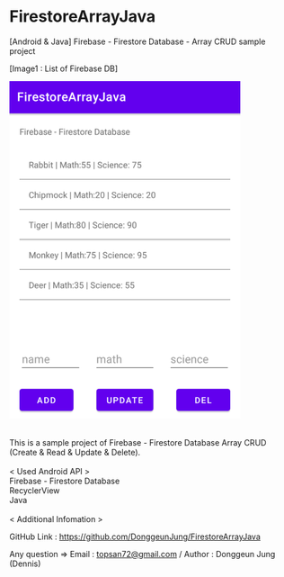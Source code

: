 # FirestoreArrayJava
 [Android & Java] Firebase - Firestore Database - Array CRUD sample project

[Image1 : List of Firebase DB]

<div>
<img src="https://github.com/DonggeunJung/FirestoreArrayJava/blob/main/FirestoreArrayJava_Capture01.png?raw=true width="360px" height="600px"></img>
</div>
<br>

                                                                                                                             
This is a sample project of Firebase - Firestore Database Array CRUD (Create & Read & Update & Delete).
<br>
<br>
< Used Android API ><br>
Firebase - Firestore Database<br>
RecyclerView<br>
Java<br>
<br>
< Additional Infomation >

GitHub Link : https://github.com/DonggeunJung/FirestoreArrayJava

Any question => Email : topsan72@gmail.com / Author : Donggeun Jung (Dennis)
